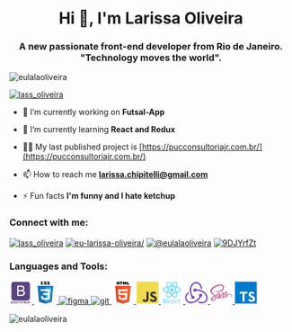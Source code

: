 <h1 align="center">Hi 👋, I'm Larissa Oliveira</h1>
<h3 align="center">A new passionate front-end developer from Rio de Janeiro. "Technology moves the world".</h3>

<p align="left"> <img src="https://komarev.com/ghpvc/?username=eulalaoliveira&label=Profile%20views&color=0e75b6&style=flat" alt="eulalaoliveira" /> </p>

<p align="left"> <a href="https://twitter.com/lass_oliveira" target="blank"><img src="https://img.shields.io/twitter/follow/lass_oliveira?logo=twitter&style=for-the-badge" alt="lass_oliveira" /></a> </p>

- 🔭 I’m currently working on **Futsal-App**

- 🌱 I’m currently learning **React and Redux**

- 👨‍💻 My last published project is [https://pucconsultoriajr.com.br/](https://pucconsultoriajr.com.br/)

- 📫 How to reach me **larissa.chipitelli@gmail.com**

- ⚡ Fun facts **I'm funny and I hate ketchup**

<h3 align="left">Connect with me:</h3>
<p align="left">
<a href="https://twitter.com/lass_oliveira" target="blank"><img align="center" src="https://raw.githubusercontent.com/rahuldkjain/github-profile-readme-generator/master/src/images/icons/Social/twitter.svg" alt="lass_oliveira" height="30" width="40" /></a>
<a href="https://linkedin.com/in/eu-larissa-oliveira/" target="blank"><img align="center" src="https://raw.githubusercontent.com/rahuldkjain/github-profile-readme-generator/master/src/images/icons/Social/linked-in-alt.svg" alt="eu-larissa-oliveira/" height="30" width="40" /></a>
<a href="https://instagram.com/@eulalaoliveira" target="blank"><img align="center" src="https://raw.githubusercontent.com/rahuldkjain/github-profile-readme-generator/master/src/images/icons/Social/instagram.svg" alt="@eulalaoliveira" height="30" width="40" /></a>
<a href="https://discord.gg/9DJYrfZt" target="blank"><img align="center" src="https://raw.githubusercontent.com/rahuldkjain/github-profile-readme-generator/master/src/images/icons/Social/discord.svg" alt="9DJYrfZt" height="30" width="40" /></a>
</p>

<h3 align="left">Languages and Tools:</h3>
<p align="left"> <a href="https://getbootstrap.com" target="_blank"> <img src="https://raw.githubusercontent.com/devicons/devicon/master/icons/bootstrap/bootstrap-plain-wordmark.svg" alt="bootstrap" width="40" height="40"/> </a> <a href="https://www.w3schools.com/css/" target="_blank"> <img src="https://raw.githubusercontent.com/devicons/devicon/master/icons/css3/css3-original-wordmark.svg" alt="css3" width="40" height="40"/> </a> <a href="https://www.figma.com/" target="_blank"> <img src="https://www.vectorlogo.zone/logos/figma/figma-icon.svg" alt="figma" width="40" height="40"/> </a> <a href="https://git-scm.com/" target="_blank"> <img src="https://www.vectorlogo.zone/logos/git-scm/git-scm-icon.svg" alt="git" width="40" height="40"/> </a> <a href="https://www.w3.org/html/" target="_blank"> <img src="https://raw.githubusercontent.com/devicons/devicon/master/icons/html5/html5-original-wordmark.svg" alt="html5" width="40" height="40"/> </a> <a href="https://developer.mozilla.org/en-US/docs/Web/JavaScript" target="_blank"> <img src="https://raw.githubusercontent.com/devicons/devicon/master/icons/javascript/javascript-original.svg" alt="javascript" width="40" height="40"/> </a> <a href="https://reactjs.org/" target="_blank"> <img src="https://raw.githubusercontent.com/devicons/devicon/master/icons/react/react-original-wordmark.svg" alt="react" width="40" height="40"/> </a> <a href="https://redux.js.org" target="_blank"> <img src="https://raw.githubusercontent.com/devicons/devicon/master/icons/redux/redux-original.svg" alt="redux" width="40" height="40"/> </a> <a href="https://sass-lang.com" target="_blank"> <img src="https://raw.githubusercontent.com/devicons/devicon/master/icons/sass/sass-original.svg" alt="sass" width="40" height="40"/> </a> <a href="https://www.typescriptlang.org/" target="_blank"> <img src="https://raw.githubusercontent.com/devicons/devicon/master/icons/typescript/typescript-original.svg" alt="typescript" width="40" height="40"/> </a> </p>

<p><img align="center" src="https://github-readme-stats.vercel.app/api/top-langs?username=eulalaoliveira&show_icons=true&locale=en&layout=compact" alt="eulalaoliveira" /></p>
